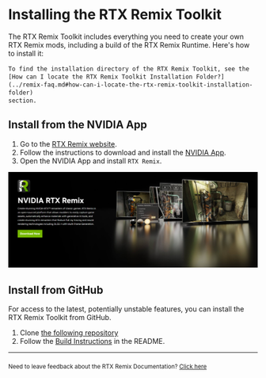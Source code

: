 # Installing the RTX Remix Toolkit

The RTX Remix Toolkit includes everything you need to create your own RTX Remix mods, including a build of the RTX Remix
Runtime. Here's how to install it:

```{tip}
To find the installation directory of the RTX Remix Toolkit, see the
[How can I locate the RTX Remix Toolkit Installation Folder?](../remix-faq.md#how-can-i-locate-the-rtx-remix-toolkit-installation-folder)
section.
```

## Install from the NVIDIA App

1. Go to the [RTX Remix website](https://www.nvidia.com/en-us/geforce/rtx-remix/).
2. Follow the instructions to download and install the [NVIDIA App](https://www.nvidia.com/en-us/software/nvidia-app/).
3. Open the NVIDIA App and install `RTX Remix`.

![Install From THE NVIDIA App](../data/images/remix-install-from-nvapp.png)

## Install from GitHub

For access to the latest, potentially unstable features, you can install the RTX Remix Toolkit from GitHub.

1) Clone [the following repository](https://github.com/NVIDIAGameWorks/toolkit-remix)
2) Follow
   the [Build Instructions](https://github.com/NVIDIAGameWorks/toolkit-remix?tab=readme-ov-file#build-instructions) in
   the README.

***
<sub> Need to leave feedback about the RTX Remix Documentation?  [Click here](https://github.com/NVIDIAGameWorks/rtx-remix/issues/new?assignees=nvdamien&labels=documentation%2Cfeedback%2Ctriage&projects=&template=documentation_feedback.yml&title=%5BDocumentation+feedback%5D%3A+) </sub>

